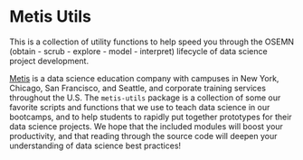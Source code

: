 # Metis Utils

This is a collection of utility functions to help speed you through the OSEMN (obtain - scrub - explore - model - interpret) lifecycle of data science project development.

[Metis](https://www.thisismetis.com) is a data science education company with campuses in New York, Chicago, San Francisco, and Seattle, and corporate training services throughout the U.S. The `metis-utils` package is a collection of some our favorite scripts and functions that we use to teach data science in our bootcamps, and to help students to rapidly put together prototypes for their data science projects. We hope that the included modules will boost your productivity, and that reading through the source code will deepen your understanding of data science best practices!